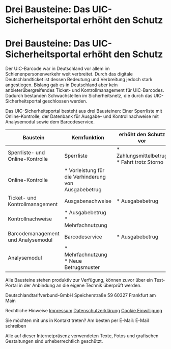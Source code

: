 Drei Bausteine: Das UIC-Sicherheitsportal erhöht den Schutz
==========

Drei Bausteine: Das UIC-Sicherheitsportal erhöht den Schutz
==========

Der UIC-Barcode war in Deutschland vor allem im Schienenpersonenverkehr weit verbreitet. Durch das digitale Deutschlandticket ist dessen Bedeutung und Verbreitung jedoch stark angestiegen. Bislang gab es in Deutschland aber kein anbieterübergreifendes Ticket- und Kontrollmanagement für UIC-Barcodes. Dadurch bestanden Schwachstellen im Sicherheitsnetz, die durch das UIC-Sicherheitsportal geschlossen werden.

Das UIC-Sicherheitsportal besteht aus drei Bausteinen: Einer Sperrliste mit Online-Kontrolle, der Datenbank für Ausgabe- und Kontrollnachweise mit Analysemodul sowie dem Barcodeservice.

|             Baustein             |                    Kernfunktion                    |             erhöht den Schutz vor             |
|----------------------------------|----------------------------------------------------|-----------------------------------------------|
| Sperrliste- und Online-Kontrolle |                     Sperrliste                     |* Zahlungsmittelbetrug<br/>* Fahrt trotz Storno|
|         Online-Kontrolle         |* Vorleistung für die Verhinderung von Ausgabebetrug|                                               |
|  Ticket- und Kontrollmanagement  |                  Ausgabenachweise                  |                * Ausgabebetrug                |
|        Kontrollnachweise         |       * Ausgabebetrug<br/>* Mehrfachnutzung        |                                               |
|Barcodemanagement und Analysemodul|                   Barcodeservice                   |                * Ausgabebetrug                |
|           Analysemodul           |     * Mehrfachnutzung<br/>* Neue Betrugsmuster     |                                               |

Alle Bausteine stehen produktiv zur Verfügung, können zuvor über ein Test-Portal in der Anbindung an die eigene Technik überprüft werden.

 Deutschlandtarifverbund-GmbH
Speicherstraße 59
60327 Frankfurt am Main

 Rechtliche Hinweise
[Impressum](https://sicherheit.deutschlandtarifverbund.de/impressum)
[Datenschutzerklärung](https://sicherheit.deutschlandtarifverbund.de/datenschutz)
[Cookie Einwilligung](https://sicherheit.deutschlandtarifverbund.de/datenschutz)

 Sie möchten mit uns in Kontakt treten? Am besten per E-Mail:
E-Mail schreiben

[](https://www.linkedin.com/company/67319861)

Alle auf dieser Internetpräsenz verwendeten Texte, Fotos und grafischen Gestaltungen sind urheberrechtlich geschützt.
